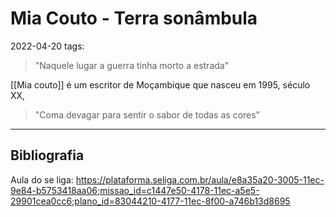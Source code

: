 # Mia Couto - Terra sonâmbula
2022-04-20
tags: 

> "Naquele lugar a guerra tinha morto a estrada"

[[Mia couto]] é um escritor de Moçambique que nasceu em 1995, século XX, 

> "Coma devagar para sentir o sabor de todas as cores"



-----------------------------------------------
## Bibliografia

Aula do se liga:
https://plataforma.seliga.com.br/aula/e8a35a20-3005-11ec-9e84-b5753418aa06;missao_id=c1447e50-4178-11ec-a5e5-29901cea0cc6;plano_id=83044210-4177-11ec-8f00-a746b13d8695
